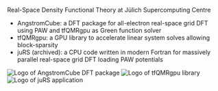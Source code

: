 Real-Space Density Functional Theory at Jülich Supercomputing Centre

 - AngstromCube: a DFT package for all-electron real-space grid DFT using PAW and tfQMRgpu as Green function solver
 - tfQMRgpu: a GPU library to accelerate linear system solves allowing block-sparsity
 - juRS (archived): a CPU code written in modern Fortran for massively parallel real-space grid DFT loading PAW potentials
 
![Logo of AngstromCube DFT package](.github/blob/main/profile/logos/AngstromCube_logo.png "Logo of the AngstromCube DFT package")
![Logo of tfQMRgpu library](.github/blob/main/profile/logos/tfQMRgpu_logo.png "Logo of the tfQMRgpu library")
![Logo of juRS application](.github/blob/main/profile/logos/juRS_logo.png "Logo of the juRS DFT application")

